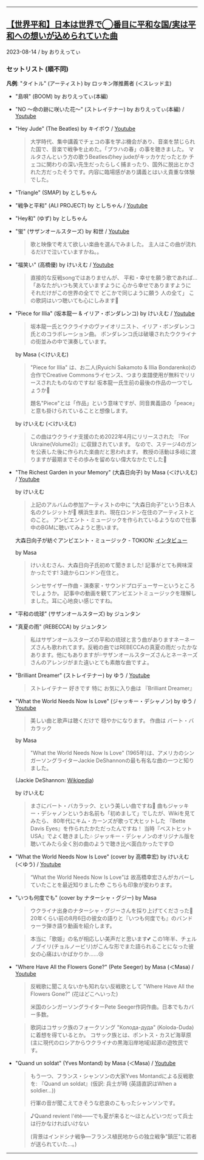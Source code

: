 
--------

## [【世界平和】日本は世界で◯番目に平和な国/実は平和への想いが込められていた曲](https://voicy.jp/channel/1337/589774) ##

2023-08-14 / by おりえってぃ

### セットリスト (順不同) ###

**凡例**: "タイトル" (アーティスト) by ロッキン隊推薦者 (＜スレッド主)

* "島唄" (BOOM) by おりえってぃ(本編)
* "NO 〜命の跡に咲いた花〜" (ストレイテナー) by おりえってぃ(本編) / [Youtube](https://youtu.be/akmWC5avhpo)

* "Hey Jude" (The Beatles) by キイボウ / [Youtube](https://youtu.be/A_MjCqQoLLA)

  > 大学時代、集中講義でチェコの事を学ぶ機会があり、音楽を禁じられた国で、音楽で戦争を止めた。「プラハの春」の事を聴きました。
  > マルタさんという方の歌うBeatlesのhey judeがキッカケだったとか
  > チェコに関わりの深い先生だったらしく捕まったり、国外に脱出とかされた方だったそうです。内容に臨場感があり講義とはいえ貴重な体験でした。

* "Triangle" (SMAP) by としちゃん
* "戦争と平和" (ALI PROJECT) by としちゃん / [Youtube](https://youtu.be/pj7qhN--0dY)
* "Hey和" (ゆず) by としちゃん
* "蛍" (サザンオールスターズ) by 和世 / [Youtube](https://youtu.be/dJvAcSModfA)

  > 歌と映像で考えて欲しい楽曲を選んでみました。
  > 主人はこの曲が流れるだけで泣いていますかね。。

* "福笑い" (高橋優) by けいえむ / [Youtube](https://youtu.be/AJK-BWOXwW0)

  > 直接的な反戦songではありませんが、
  > 平和・幸せを願う歌であれば…
  > 「あなたがいつも笑えていますように
  > 心から幸せでありますように それだけがこの世界の全てで
  > どこかで同じように願う 人の全て」
  > この歌詞はいつ聴いても心にしみます🥲

* "Piece for Illia" (坂本龍一 & イリア・ボンダレンコ) by けいえむ / [Youtube](https://youtu.be/cJWutFfxqpA)

  > 坂本龍一氏とウクライナのヴァイオリニスト、イリア・ボンダレンコ氏とのコラボレーション曲。
  > ボンダレンコ氏は破壊されたウクライナの街並みの中で演奏しています。

  by Masa (＜けいえむ)

  > "Piece for Illia" は、お二人(Ryuichi Sakamoto & Illia Bondarenko)の合作でCreative Commonsライセンス、つまり楽譜使用が無料でリリースされたものなのですね!
  > 坂本龍一氏生前の最後の作品の一つでしょうか🥺
  > 
  > 題名"Piece"とは「作品」という意味ですが、同音異義語の「peace」と意も掛けられていることと想像します。

  by けいえむ (＜けいえむ)

  > この曲はウクライナ支援のため2022年4月にリリースされた
  > 『For Ukraine(Volume2)』に収録されています。
  > なので、ステージ4のガンを公表した後に作られた楽曲だと思われます。
  > 教授の活動は多岐に渡りますが最期までその歩みを留めない偉大なかたでした🥺

* "The Richest Garden in your Memory" (大森日向子) by Masa (＜けいえむ) / [Youtube](https://youtu.be/66gBjcfw09Y)

  by けいえむ

  > 上記のアルバムの参加アーティストの中に
  > “大森日向子”という日本人名のクレジットが🧐
  > 横浜生まれ、現在ロンドン在住のアーティストとのこと。
  > アンビエント・ミュージックを作られているようなので仕事中のBGMに聴いてみようと思います。

  大森日向子が紡ぐアンビエント・ミュージック - TOKION: [インタビュー](https://tokion.jp/2022/04/01/interview-hinako-omori/)

  by Masa

  > けいえむさん、大森日向子氏初めて聞きました!
  > 記事がとても興味深かったです! 3歳からロンドン在住と。
  > 
  > シンセサイザー作曲・演奏家・サウンドプロデューサーというところでしょうか。
  > 記事中の動画を観てアンビエントミュージックを理解しました。耳に心地良い感じですね。

* "平和の琉球" (サザンオールスターズ) by ジュンタン
* "真夏の雨" (REBECCA) by ジュンタン

  > 私はサザンオールスターズの平和の琉球と言う曲がありますネーネーズさんも歌われてます。反戦の曲ではREBECCAの真夏の雨だったかなあります。他にもありますが💦サザンオールスターズさんとネーネーズさんのアレンジがまた違いとても素敵な曲ですよ。

* "Brilliant Dreamer" (ストレイテナー) by ゆう / [Youtube](https://youtu.be/_DrnXZQBaz4)

  > ストレイテナー 好きです
  > 特に お気に入り曲は
  > 『Brilliant Dreamer』

* "What the World Needs Now Is Love" (ジャッキー・デシャノン) by ゆう / [Youtube](https://youtu.be/SA1201IuF6o)

  > 美しい曲と歌声は聴くだけで
  > 穏やかになります。
  > 作曲は バート・バカラック

  by Masa

  > "What the World Needs Now Is Love" (1965年)は、アメリカのシンガーソングライターJackie DeShannonの最も有名な曲の一つと知りました。

  (Jackie DeShannon: [Wikipedia](https://en.wikipedia.org/wiki/Jackie_DeShannon))

  by けいえむ

  > まさにバート・バカラック、という美しい曲ですね🥹
  > 曲もジャッキー・デシャノンというお名前も「初めまして」でしたが、Wikiを見てみたら、
  > 80年代にキム・カーンズが歌って大ヒットした
  > 『Bette Davis Eyes』を作られたかただったんですね！
  > 当時『ベストヒットUSA』でよく聴きました🎶
  > ジャッキー・デシャノンのオリジナル版を聴いてみたら全く別の曲のようで聴き比べ面白かったです😊

* "What the World Needs Now Is Love" (cover by 高橋幸宏) by けいえむ (＜ゆう) / [Youtube](https://youtu.be/1woTb53EAFQ)

  > “What the World Needs Now Is Love”は
  > 故高橋幸宏さんがカバーしていたことを最近知りました😳
  > こちらも印象が変わります。

* "いつも何度でも" (cover by ナターシャ・グジー) by Masa

  > ウクライナ出身のナターシャ・グジーさんを採り上げてくださった🥹
  > 20年くらい前の8月6日の彼女の語りと『いつも何度でも』のバンドゥーラ弾き語り動画を紹介します。

  > 本当に「歌姫」の名が相応しい美声だと思います💕
  > この1年半、チェルノブイリ(チョルノービリ)がこんな形でまた語られることになった彼女の心痛はいかばかりか……😢

* "Where Have All the Flowers Gone?" (Pete Seeger) by Masa (＜Masa) / [Youtube](https://youtu.be/PS3-lyqCl80)

  > 反戦歌に聞こえないかも知れない反戦歌として
  > "Where Have All the Flowers Gone?" (花はどこへいった)
  > 
  > 米国のシンガーソングライターPete Seeger作詞作曲。日本でもカバー多数。

  > 歌詞はコサック族のフォークソング "Колода-дуда" (Koloda-Duda)に着想を得ているとか。
  > コサック族とは、ポントス・カスピ海草原(主に現代のロシアからウクライナの黒海沿岸地域)起源の遊牧民です。

* "Quand un soldat" (Yves Montand) by Masa (＜Masa) / [Youtube](https://youtu.be/lEJyRJQ8fro)

  > もう一つ、フランス・シャンソンの大家Yves Montandによる反戦歌を:
  > 『Quand un soldat』(仮訳: 兵士が時 (英語直訳はWhen a soldier...))
  > 
  > 行軍の音が聞こえてきそうな悲哀のこもったシャンソンです。

  > ♪Quand revient l'été——でも夏が来ると〜ほとんどいつだって兵士は行かなければいけない
  > 
  > (背景はインドシナ戦争––フランス植民地からの独立戦争"鎮圧"に若者が送られていた…。)

---------

